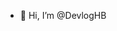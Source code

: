 - 👋 Hi, I’m @DevlogHB

<!---
DevlogHB/DevlogHB is a ✨ special ✨ repository because its `README.md` (this file) appears on your GitHub profile.
You can click the Preview link to take a look at your changes.
--->
